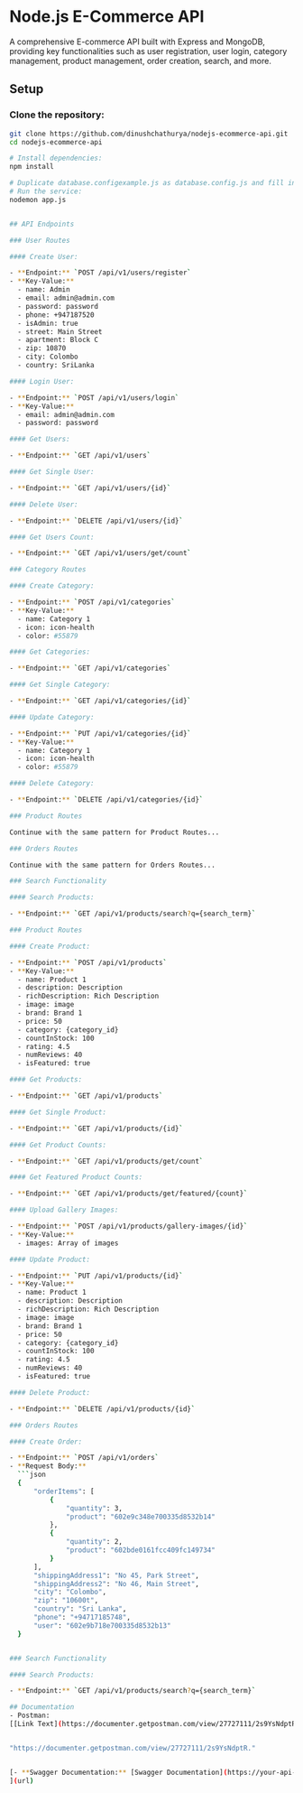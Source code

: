 # Node.js E-Commerce API

A comprehensive E-commerce API built with Express and MongoDB, providing key functionalities such as user registration, user login, category management, product management, order creation, search, and more.

## Setup

### Clone the repository:

```bash
git clone https://github.com/dinushchathurya/nodejs-ecommerce-api.git
cd nodejs-ecommerce-api

# Install dependencies:
npm install

# Duplicate database.configexample.js as database.config.js and fill in the environment variables.
# Run the service:
nodemon app.js


## API Endpoints

### User Routes

#### Create User:

- **Endpoint:** `POST /api/v1/users/register`
- **Key-Value:**
  - name: Admin
  - email: admin@admin.com
  - password: password
  - phone: +947187520
  - isAdmin: true
  - street: Main Street
  - apartment: Block C
  - zip: 10870
  - city: Colombo
  - country: SriLanka

#### Login User:

- **Endpoint:** `POST /api/v1/users/login`
- **Key-Value:**
  - email: admin@admin.com
  - password: password

#### Get Users:

- **Endpoint:** `GET /api/v1/users`

#### Get Single User:

- **Endpoint:** `GET /api/v1/users/{id}`

#### Delete User:

- **Endpoint:** `DELETE /api/v1/users/{id}`

#### Get Users Count:

- **Endpoint:** `GET /api/v1/users/get/count`

### Category Routes

#### Create Category:

- **Endpoint:** `POST /api/v1/categories`
- **Key-Value:**
  - name: Category 1
  - icon: icon-health
  - color: #55879

#### Get Categories:

- **Endpoint:** `GET /api/v1/categories`

#### Get Single Category:

- **Endpoint:** `GET /api/v1/categories/{id}`

#### Update Category:

- **Endpoint:** `PUT /api/v1/categories/{id}`
- **Key-Value:**
  - name: Category 1
  - icon: icon-health
  - color: #55879

#### Delete Category:

- **Endpoint:** `DELETE /api/v1/categories/{id}`

### Product Routes

Continue with the same pattern for Product Routes...

### Orders Routes

Continue with the same pattern for Orders Routes...

### Search Functionality

#### Search Products:

- **Endpoint:** `GET /api/v1/products/search?q={search_term}`

### Product Routes

#### Create Product:

- **Endpoint:** `POST /api/v1/products`
- **Key-Value:**
  - name: Product 1
  - description: Description
  - richDescription: Rich Description
  - image: image
  - brand: Brand 1
  - price: 50
  - category: {category_id}
  - countInStock: 100
  - rating: 4.5
  - numReviews: 40
  - isFeatured: true

#### Get Products:

- **Endpoint:** `GET /api/v1/products`

#### Get Single Product:

- **Endpoint:** `GET /api/v1/products/{id}`

#### Get Product Counts:

- **Endpoint:** `GET /api/v1/products/get/count`

#### Get Featured Product Counts:

- **Endpoint:** `GET /api/v1/products/get/featured/{count}`

#### Upload Gallery Images:

- **Endpoint:** `POST /api/v1/products/gallery-images/{id}`
- **Key-Value:**
  - images: Array of images

#### Update Product:

- **Endpoint:** `PUT /api/v1/products/{id}`
- **Key-Value:**
  - name: Product 1
  - description: Description
  - richDescription: Rich Description
  - image: image
  - brand: Brand 1
  - price: 50
  - category: {category_id}
  - countInStock: 100
  - rating: 4.5
  - numReviews: 40
  - isFeatured: true

#### Delete Product:

- **Endpoint:** `DELETE /api/v1/products/{id}`

### Orders Routes

#### Create Order:

- **Endpoint:** `POST /api/v1/orders`
- **Request Body:**
  ```json
  {
      "orderItems": [
          {
              "quantity": 3,
              "product": "602e9c348e700335d8532b14"
          },
          {
              "quantity": 2,
              "product": "602bde0161fcc409fc149734"
          }
      ],
      "shippingAddress1": "No 45, Park Street",
      "shippingAddress2": "No 46, Main Street",
      "city": "Colombo",
      "zip": "10600t",
      "country": "Sri Lanka",
      "phone": "+94717185748",
      "user": "602e9b718e700335d8532b13"
  }


### Search Functionality

#### Search Products:

- **Endpoint:** `GET /api/v1/products/search?q={search_term}`

## Documentation
- Postman:
[[Link Text](https://documenter.getpostman.com/view/27727111/2s9YsNdptR)]()


"https://documenter.getpostman.com/view/27727111/2s9YsNdptR."


[- **Swagger Documentation:** [Swagger Documentation](https://your-api-host/api/v1/api-docs/)
](url)
